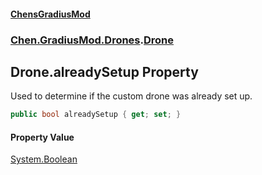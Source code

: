 
#### [ChensGradiusMod](./index 'index')

### [Chen.GradiusMod.Drones](./Y-iPobZkdIiJ9feSuBjDaQ 'Chen.GradiusMod.Drones').[Drone](./o+an11PxrqGB40HSHXgvpQ 'Chen.GradiusMod.Drones.Drone')

## Drone.alreadySetup Property
Used to determine if the custom drone was already set up.  
```csharp
public bool alreadySetup { get; set; }
```

#### Property Value
[System.Boolean](https://docs.microsoft.com/en-us/dotnet/api/System.Boolean 'System.Boolean')  

